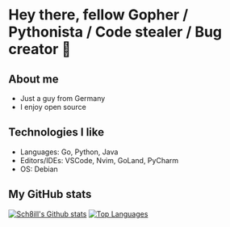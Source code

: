 # Hey there, fellow Gopher / Pythonista /  Code stealer / Bug creator 👋

## About me

- Just a guy from Germany
- I enjoy open source

## Technologies I like
- Languages: Go, Python, Java
- Editors/IDEs: VSCode, Nvim, GoLand, PyCharm
- OS: Debian

## My GitHub stats
[![Sch8ill's Github stats](https://github-readme-stats.vercel.app/api?username=sch8ill&count_private=true&theme=tokyonight&show_icons=true)](https://github.com/Sch8ill)
[![Top Languages](https://github-readme-stats.vercel.app/api/top-langs?username=sch8ill&theme=tokyonight)](https://github.com/Sch8ill)
